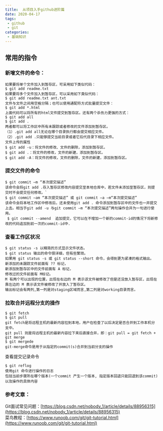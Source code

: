 ```yaml
---
title:  从项目入手github进阶篇
date: 2020-04-17
tags:
 - github
 - git
categories:
 - 基础知识
---
```


<a name="y0WRd"></a>
## 常用的指令
<a name="iJvkR"></a>
### 新增文件的命令：
```
如果要将单个文件加入到暂存区，可采用如下类似代码：
$ git add readme.txt
如果要将多个文件加入到暂存区，可以采用如下类似代码：
$ git add readme.txt ant.txt
文件与文件之间用空格分隔；也可以使用通配符方式批量提交文件：
$ git add *.html
上面代码可以将所有的html文件提交到暂存区。还有两个杀伤力更强的方式：
$ git add all 
$ git add .
两者都可以将工作区中所有未跟踪或者修改的文件添加到暂存区。
（1）.git add all无论在哪个目录执行都会提交相应文件。
（2）.git add .只能够提交当前目录或者它后代目录下相应文件。
文件上传的属性
$ git add -u：将文件的修改、文件的删除，添加到暂存区。
$ git add .：将文件的修改，文件的新建，添加到暂存区。
$ git add -A：将文件的修改，文件的删除，文件的新建，添加到暂存区。
```
<a name="6PsHc"></a>
### 提交文件的命令
```
$ git commit –m “本次提交描述”
该命令会将git add .存入暂存区修改内容提交至本地仓库中，若文件未添加至暂存区，则提交时不会提交任何修改。`
$ git commit –am “本次提交描述” 或 git commit –a –m“本次提交描述”
该命令会将本地工作区中修改后，还未使用git add . 命令添加到暂存区中的文件也一并提交上去。相当于git add -u 与git commit –m “本次提交描述”两句操作合并为一句进行使用。
 $ git commit --amend  追加提交，它可以在不增加一个新的commit-id的情况下将新修改的代码追加到前一次的commit-id中.
```
<a name="0IgD2"></a>
### 查看工作区状况
```
$ git status -s 以精简的方式显示文件状态。
$ git status 输出的命令很详细，但有些繁琐。
如果用 git status -s 或 git status --short 命令，会得到更为紧凑的格式输出。
新添加的未跟踪文件前面有 ?? 标记，
新添加到暂存区中的文件前面有 A 标记，
修改过的文件前面有 M标记。
M 有两个可以出现的位置，出现在右边的 M 表示该文件被修改了但是还没放入暂存区，出现在靠左边的 M 表示该文件被修改了并放入了暂存区。
输出标记会有两列,第一列是对staging区域而言,第二列是对working目录而言。
```
<a name="G0p6Q"></a>
### 拉取合并远程分支的操作
```
$ git fetch
$ git pull
git fetch是将远程主机的最新内容拉到本地，用户在检查了以后决定是否合并到工作本机分支中。
git pull 则是将远程主机的最新内容拉下来后直接合并，即：git pull = git fetch + git merge
$ git mergede
git-merge命令是用于从指定的commit(s)合并到当前分支的操作
```
查看提交记录命令
```
$ git reflog
使用git 命令进行操作的日志  
包括当前步骤所在哪个版本(一个commit 产生一个版本, 指定版本回退只能回退到该commit) 以及操作的具体内容
```
<a name="rNR7V"></a>
### 参考文章：
Git面试常见问题：[https://blog.csdn.net/nobody_1/article/details/88956315](https://blog.csdn.net/nobody_1/article/details/88956315)<br />菜鸟教程：[https://www.runoob.com/git/git-tutorial.html](https://www.runoob.com/git/git-tutorial.html)
